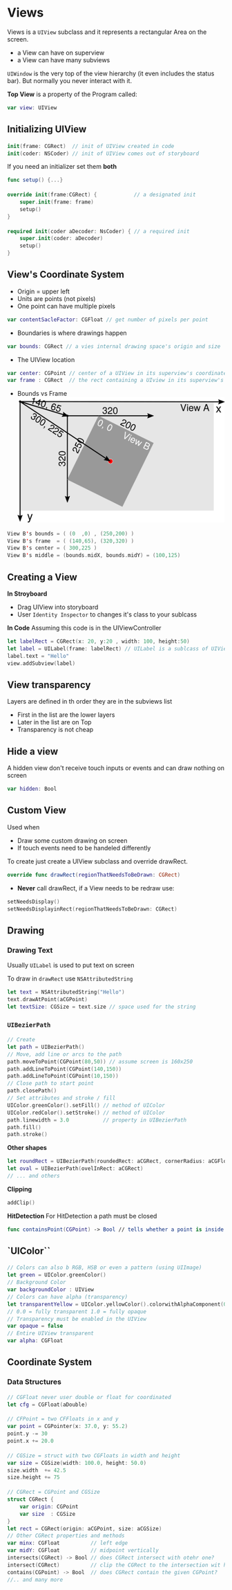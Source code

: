 # Views
Views is a `UIView` subclass and it represents a rectangular Area on the screen.
* a View can have on superview
* a View can have many subviews

`UIWindow` is the very top of the view hierarchy (it even includes the status bar). But normally you never interact with it.

**Top View**
is a property of the Program called:
```swift
var view: UIView
```

## Initializing UIView
```swift
init(frame: CGRect)  // init of UIView created in code
init(coder: NSCoder) // init of UIView comes out of storyboard
```

If you need an initializer set them **both**
```swift
func setup() {...}

override init(frame:CGRect) {            // a designated init
    super.init(frame: frame)
    setup()
}

required init(coder aDecoder: NsCoder) { // a required init
    super.init(coder: aDecoder)
    setup()
}
```
## View's Coordinate System
* Origin = upper left
* Units are points (not pixels)
* One point can have multiple pixels
```swift
var contentSacleFactor: CGFloat // get number of pixels per point
```

* Boundaries is where drawings happen
```swift
var bounds: CGRect // a vies internal drawing space's origin and size
```
* The UIView location
```swift
var center: CGPoint // center of a UIView in its superview's coordinate system
var frame : CGRect  // the rect containing a UIview in its superview's coordinate system
```
* Bounds vs Frame
![Coordinate](img/coordinates.svg)

```swift
View B's bounds = ( (0  ,0) , (250,200) )
View B's frame  = ( (140,65), (320,320) )
View B's center = ( 300,225 )
View B's middle = (bounds.midX, bounds.midY) = (100,125)
```

## Creating a View
**In Stroyboard**
* Drag UIView into storyboard
* User `Identity Inspector` to changes it's class to your sublcass

**In Code**
Assuming this code is in the UIViewController
```swift
let labelRect = CGRect(x: 20, y:20 , width: 100, height:50)
let label = UILabel(frame: labelRect) // UILabel is a sublcass of UIView
label.text = "Hello"
view.addSubview(label)
```

## View transparency
Layers are defined in th order they are in the subviews list
* First in the list are the lower layers
* Later in the list are on Top
* Transparency is not cheap

## Hide a view
A hidden view don't receive touch inputs or events and can draw nothing on screen
```swift
var hidden: Bool
```

## Custom View
Used when
* Draw some custom drawing on screen
* If touch events need to be handeled differently

To create just create a UIView subclass and override drawRect.
```swift
override func drawRect(regionThatNeedsToBeDrawn: CGRect)
```
* **Never** call drawRect, if a View needs to be redraw use:
```swift
setNeedsDisplay()
setNeedsDisplayinRect(regionThatNeedsToBeDrawn: CGRect)
```

## Drawing
### Drawing Text
Usually `UILabel` is used to put text on screen

To draw in `drawRect` use `NSAttributedString`
```swift
let text = NSAttributedString("Hello")
text.drawAtPoint(aCGPoint)
let textSize: CGSize = text.size // space used for the string
```

### `UIBezierPath`
```swift
// Create
let path = UIBezierPath()
// Move, add line or arcs to the path
path.moveToPoint(CGPoint(80,50)) // assume screen is 160x250
path.addLineToPoint(CGPoint(140,150))
path.addLineToPoint(CGPoint(10,150))
// Close path to start point
path.closePath()
// Set attributes and stroke / fill
UIColor.greenColor().setFill() // method of UIColor
UIColor.redColor().setStroke() // method of UIColor
path.linewidth = 3.0           // property in UIBezierPath
path.fill()
path.stroke()
```

**Other shapes**
```swift
let roundRect = UIBezierPath(roundedRect: aCGRect, cornerRadius: aCGFloat)
let oval = UIBezierPath(ovelInRect: aCGRect)
// ... and others
```

**Clipping**
```swift
addClip()
```

**HitDetection**
For HitDetection a path must be closed
```swift
func containsPoint(CGPoint) -> Bool // tells whether a point is inside a path
```

## `UIColor``
```swift
// Colors can also b RGB, HSB or even a pattern (using UIImage)
let green = UIColor.greenColor()
// Background Color
var backgroundColor : UIView
// Colors can have alpha (transparency)
let transparentYellow = UIColor.yellowColor().colorwithAlphaComponent(0.5)
// 0.0 = fully transparent 1.0 = fully opaque
// Transparency must be enabled in the UIView
var opaque = false
// Entire UIView transparent
var alpha: CGFloat
```

## Coordinate System
### Data Structures
```swift
// CGFloat never user double or float for coordinated
let cfg = CGFloat(aDouble)

// CFPoint = two CFFloats in x and y
var point = CGPointer(x: 37.0, y: 55.2)
point.y -= 30
point.x += 20.0

// CGSize = struct with two CGFloats in width and height
var size = CGSize(width: 100.0, height: 50.0)
size.width  += 42.5
size.height += 75

// CGRect = CGPoint and CGSize
struct CGRect {
    var origin: CGPoint
    var size  : CGSize
}
let rect = CGRect(origin: aCGPoint, size: aCGSize)
// Other CGRect properties and methods
var minx: CGFloat          // left edge
var midY: CGFloat          // midpoint vertically
intersects(CGRect) -> Bool // does CGRect intersect with otehr one?
intersect(CGRect)          // clip the CGRect to the intersection wit hthe other one
contains(CGPoint) -> Bool  // does CGRect contain the given CGPoint?
//.. and many more
```
